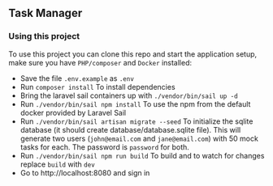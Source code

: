 
## Task Manager

### Using this project

To use this project you can clone this repo and start the application setup, make sure you have `PHP/composer` and `Docker` installed:
-  Save the file `.env.example` as `.env`
-  Run `composer install` To install dependencies
-  Bring the laravel sail containers up with `./vendor/bin/sail up -d`
-  Run `./vendor/bin/sail npm install` To use the npm from the default docker provided by Laravel Sail 
-  Run `./vendor/bin/sail artisan migrate --seed` To initialize the sqlite database (it should create database/database.sqlite file). This will generate two users (`john@email.com` and `jane@email.com`) with 50 mock tasks for each. The password is `password` for both.
-  Run `./vendor/bin/sail npm run build` To build and to watch for changes replace `build` with `dev`
-  Go to http://localhost:8080 and sign in
